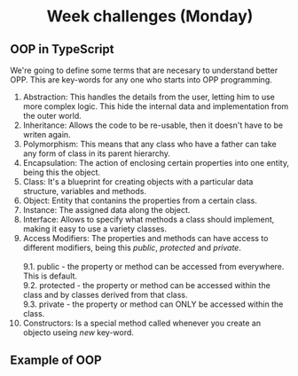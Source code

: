 <h1 align="center">Week challenges (Monday)</h1>

## OOP in TypeScript

We're going to define some terms that are necesary to understand better OPP. This are key-words for any one who starts into OPP programming.

1. Abstraction: This handles the details from the user, letting him to use more complex logic. This hide the internal data and implementation from the outer world.
2. Inheritance: Allows the code to be re-usable, then it doesn't have to be writen again. 
3. Polymorphism: This means that any class who have a father can take any form of class in its parent hierarchy.
4. Encapsulation: The action of enclosing certain properties into one entity, being this the object.
5. Class: It's a blueprint for creating objects with a particular data structure, variables and methods.
6. Object: Entity that contanins the properties from a certain class.
7. Instance: The assigned data along the object.
8. Interface: Allows to specify what methods a class should implement, making it easy to use a variety classes.
9. Access Modifiers: The properties and methods can have access to different modifiers, being this *public*, *protected* and *private*.
<br><br>9.1. public - the property or method can be accessed from everywhere. This is default.
<br>9.2. protected - the property or method can be accessed within the class and by classes derived from that class.
<br>9.3. private - the property or method can ONLY be accessed within the class.
13. Constructors: Is a special method called whenever you create an objecto useing *new* key-word.

## Example of OOP
